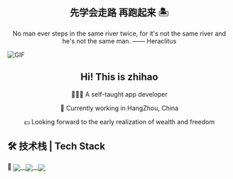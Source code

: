 <h2 align="center">先学会走路 再跑起来 🏝</h2>

<p align="center">No man ever steps in the same river twice, for it's not the same river and he's not the same man.  —— Heraclitus</p>

<image src="https://pic4.zhimg.com/v2-da3853cc1f373e9af570b7a8fe372da7_r.gif" align="center" alt="GIF" />

<h2 align="center"> Hi! This is zhihao</h2>

<div align="center">

<p>🧑🏻‍💻 A self-taught app developer</p>

<p>🐼 Currently working in HangZhou, China</p>

<p>💵 Looking forward to the early realization of wealth and freedom</p>

</div>

## 🛠 技术栈 | Tech Stack

<div >

💬 <a href="https://developer.mozilla.org/zh-CN/docs/Web/JavaScript/"><image src="https://img.shields.io/static/v1?label=JavaScript&message=HANDY&style=for-the-badge&labelColor=FFFFFF&logo=javascript&color=3178C6" align="center" />
&nbsp;
<a href="https://www.typescriptlang.org/"><image src="https://img.shields.io/static/v1?label=TypeScript&message=HANDY&style=for-the-badge&labelColor=FFFFFF&logo=typescript&color=4578C6" align="center" />
&nbsp;
<a href="https://reactjs.org/"><image src="https://img.shields.io/static/v1?label=Web&message=handy&style=for-the-badge&labelColor=FFFFFF&logo=react&color=61DAFB" align="center" /></a>

</div>
